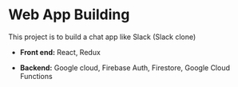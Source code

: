 
# Web App Building 

This project is to build a chat app like Slack (Slack clone)

* **Front end:** React, Redux

* **Backend:** Google cloud, Firebase Auth, Firestore, Google Cloud Functions

